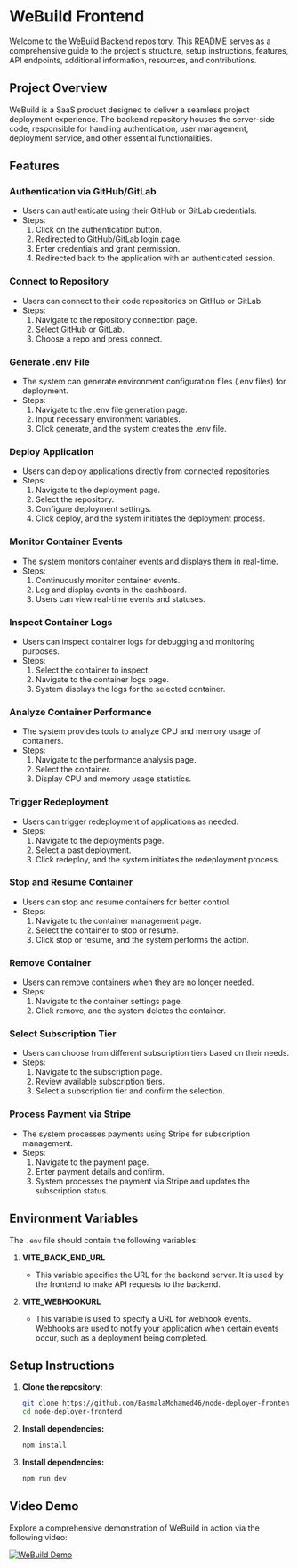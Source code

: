 # WeBuild Frontend

Welcome to the WeBuild Backend repository. This README serves as a comprehensive guide to the project's structure, setup instructions, features, API endpoints, additional information, resources, and contributions.

## Project Overview

WeBuild is a SaaS product designed to deliver a seamless project deployment experience. The backend repository houses the server-side code, responsible for handling authentication, user management, deployment service, and other essential functionalities.

## Features

### Authentication via GitHub/GitLab

- Users can authenticate using their GitHub or GitLab credentials.
- Steps:
  1. Click on the authentication button.
  2. Redirected to GitHub/GitLab login page.
  3. Enter credentials and grant permission.
  4. Redirected back to the application with an authenticated session.

### Connect to Repository

- Users can connect to their code repositories on GitHub or GitLab.
- Steps:
  1. Navigate to the repository connection page.
  2. Select GitHub or GitLab.
  3. Choose a repo and press connect.

### Generate .env File

- The system can generate environment configuration files (.env files) for deployment.
- Steps:
  1. Navigate to the .env file generation page.
  2. Input necessary environment variables.
  3. Click generate, and the system creates the .env file.

### Deploy Application

- Users can deploy applications directly from connected repositories.
- Steps:
  1. Navigate to the deployment page.
  2. Select the repository.
  3. Configure deployment settings.
  4. Click deploy, and the system initiates the deployment process.

### Monitor Container Events

- The system monitors container events and displays them in real-time.
- Steps:
  1. Continuously monitor container events.
  2. Log and display events in the dashboard.
  3. Users can view real-time events and statuses.

### Inspect Container Logs

- Users can inspect container logs for debugging and monitoring purposes.
- Steps:
  1. Select the container to inspect.
  2. Navigate to the container logs page.
  3. System displays the logs for the selected container.

### Analyze Container Performance

- The system provides tools to analyze CPU and memory usage of containers.
- Steps:
  1. Navigate to the performance analysis page.
  2. Select the container.
  3. Display CPU and memory usage statistics.

### Trigger Redeployment

- Users can trigger redeployment of applications as needed.
- Steps:
  1. Navigate to the deployments page.
  2. Select a past deployment.
  3. Click redeploy, and the system initiates the redeployment process.

### Stop and Resume Container

- Users can stop and resume containers for better control.
- Steps:
  1. Navigate to the container management page.
  2. Select the container to stop or resume.
  3. Click stop or resume, and the system performs the action.

### Remove Container

- Users can remove containers when they are no longer needed.
- Steps:
  1. Navigate to the container settings page.
  2. Click remove, and the system deletes the container.

### Select Subscription Tier

- Users can choose from different subscription tiers based on their needs.
- Steps:
  1. Navigate to the subscription page.
  2. Review available subscription tiers.
  3. Select a subscription tier and confirm the selection.

### Process Payment via Stripe

- The system processes payments using Stripe for subscription management.
- Steps:
  1. Navigate to the payment page.
  2. Enter payment details and confirm.
  3. System processes the payment via Stripe and updates the subscription status.
     
## Environment Variables

The `.env` file should contain the following variables:

1. **VITE_BACK_END_URL**
   - This variable specifies the URL for the backend server. It is used by the frontend to make API requests to the backend.

2. **VITE_WEBHOOKURL**
   - This variable is used to specify a URL for webhook events. Webhooks are used to notify your application when certain events occur, such as a deployment being completed.
     
## Setup Instructions

1. **Clone the repository:**
   ```sh
   git clone https://github.com/BasmalaMohamed46/node-deployer-frontend
   cd node-deployer-frontend
   ```
2. **Install dependencies:**
   ```sh
   npm install
   ```
3. **Install dependencies:**
   ```sh
   npm run dev
   ```
   
## Video Demo

Explore a comprehensive demonstration of WeBuild in action via the following video:

[![WeBuild Demo](https://img.youtube.com/vi/UXnWZMVCsUc/0.jpg)](https://youtu.be/UXnWZMVCsUc)


